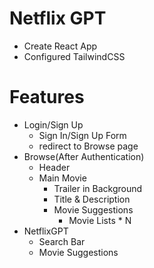 # Netflix GPT

- Create React App
- Configured TailwindCSS



# Features
- Login/Sign Up
   - Sign In/Sign Up Form
   - redirect to Browse page
- Browse(After Authentication)
   - Header
   - Main Movie 
      - Trailer in Background
      - Title & Description
      - Movie Suggestions
          - Movie Lists * N
- NetflixGPT
  - Search Bar
  - Movie Suggestions       

